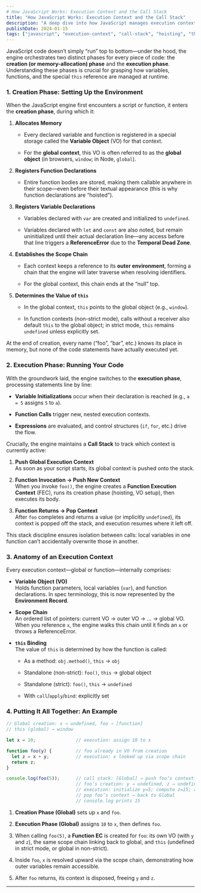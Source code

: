 ```yaml
---
# How JavaScript Works: Execution Context and the Call Stack
title: "How JavaScript Works: Execution Context and the Call Stack"
description: "A deep dive into how JavaScript manages execution contexts, the call stack, and the lifecycle of code execution, including variable hoisting and the `this` keyword."
publishDate: 2024-01-15
tags: ["javascript", "execution-context", "call-stack", "hoisting", "this"]
---
```

JavaScript code doesn’t simply “run” top to bottom—under the hood, the engine orchestrates two distinct phases for every piece of code: the **creation (or memory-allocation) phase** and the **execution phase**. Understanding these phases is crucial for grasping how variables, functions, and the special `this` reference are managed at runtime.

### 1. Creation Phase: Setting Up the Environment

When the JavaScript engine first encounters a script or function, it enters the **creation phase**, during which it:

1. **Allocates Memory**
    
    - Every declared variable and function is registered in a special storage called the **Variable Object** (VO) for that context.
        
    - For the **global context**, this VO is often referred to as the **global object** (in browsers, `window`; in Node, `global`).
        
2. **Registers Function Declarations**
    
    - Entire function bodies are stored, making them callable anywhere in their scope—even before their textual appearance (this is why function declarations are “hoisted”).
        
3. **Registers Variable Declarations**
    
    - Variables declared with `var` are created and initialized to `undefined`.
        
    - Variables declared with `let` and `const` are also noted, but remain uninitialized until their actual declaration line—any access before that line triggers a **ReferenceError** due to the **Temporal Dead Zone**.
        
4. **Establishes the Scope Chain**
    
    - Each context keeps a reference to its **outer environment**, forming a chain that the engine will later traverse when resolving identifiers.
        
    - For the global context, this chain ends at the “null” top.
        
5. **Determines the Value of `this`**
    
    - In the global context, `this` points to the global object (e.g., `window`).
        
    - In function contexts (non-strict mode), calls without a receiver also default `this` to the global object; in strict mode, `this` remains `undefined` unless explicitly set.
        

At the end of creation, every name (“foo”, “bar”, etc.) knows its place in memory, but none of the code statements have actually executed yet.

### 2. Execution Phase: Running Your Code

With the groundwork laid, the engine switches to the **execution phase**, processing statements line by line:

- **Variable Initializations** occur when their declaration is reached (e.g., `a = 5` assigns `5` to `a`).
    
- **Function Calls** trigger new, nested execution contexts.
    
- **Expressions** are evaluated, and control structures (`if`, `for`, etc.) drive the flow.
    

Crucially, the engine maintains a **Call Stack** to track which context is currently active:

1. **Push Global Execution Context**  
    As soon as your script starts, its global context is pushed onto the stack.
    
2. **Function Invocation → Push New Context**  
    When you invoke `foo()`, the engine creates a **Function Execution Context** (FEC), runs its creation phase (hoisting, VO setup), then executes its body.
    
3. **Function Returns → Pop Context**  
    After `foo` completes and returns a value (or implicitly `undefined`), its context is popped off the stack, and execution resumes where it left off.
    

This stack discipline ensures isolation between calls: local variables in one function can’t accidentally overwrite those in another.

### 3. Anatomy of an Execution Context

Every execution context—global or function—internally comprises:

- **Variable Object (VO)**  
    Holds function parameters, local variables (`var`), and function declarations. In spec terminology, this is now represented by the **Environment Record**.
    
- **Scope Chain**  
    An ordered list of pointers: current VO → outer VO → … → global VO. When you reference `x`, the engine walks this chain until it finds an `x` or throws a ReferenceError.
    
- **`this` Binding**  
    The value of `this` is determined by how the function is called:
    
    - As a method: `obj.method()`, `this` → `obj`
        
    - Standalone (non-strict): `foo()`, `this` → global object
        
    - Standalone (strict): `foo()`, `this` → `undefined`
        
    - With `call`/`apply`/`bind`: explicitly set
        

### 4. Putting It All Together: An Example

```js
// Global creation: x → undefined, foo → [function]
// this (global) → window

let x = 10;               // execution: assign 10 to x

function foo(y) {         // foo already in VO from creation
  let z = x + y;          // execution: x looked up via scope chain
  return z;
}

console.log(foo(5));      // call stack: [Global] → push foo’s context
                          // foo’s creation: y → undefined, z → undefined
                          // execution: initialize y=5; compute z=15; return 15
                          // pop foo’s context → back to Global
                          // console.log prints 15
```

1. **Creation Phase (Global)** sets up `x` and `foo`.
    
2. **Execution Phase (Global)** assigns `10` to `x`, then defines `foo`.
    
3. When calling `foo(5)`, a **Function EC** is created for `foo`: its own VO (with `y` and `z`), the same scope chain linking back to global, and `this` (undefined in strict mode, or global in non-strict).
    
4. Inside `foo`, `x` is resolved upward via the scope chain, demonstrating how outer variables remain accessible.
    
5. After `foo` returns, its context is disposed, freeing `y` and `z`.
    

---
